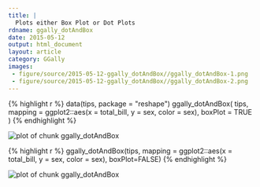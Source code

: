 ```yaml
---
title: |
  Plots either Box Plot or Dot Plots
rdname: ggally_dotAndBox
date: 2015-05-12
output: html_document
layout: article
category: GGally
images:
 - figure/source/2015-05-12-ggally_dotAndBox//ggally_dotAndBox-1.png
 - figure/source/2015-05-12-ggally_dotAndBox//ggally_dotAndBox-2.png
---
```





{% highlight r %}
data(tips, package = "reshape")
 ggally_dotAndBox(
   tips,
   mapping = ggplot2::aes(x = total_bill, y = sex, color = sex),
   boxPlot = TRUE
 )
{% endhighlight %}

![plot of chunk ggally_dotAndBox](/allYourFigureAreBelongToUs/figure/source/2015-05-12-ggally_dotAndBox/ggally_dotAndBox-1.png) 

{% highlight r %}
 ggally_dotAndBox(tips, mapping = ggplot2::aes(x = total_bill, y = sex, color = sex), boxPlot=FALSE)
{% endhighlight %}

![plot of chunk ggally_dotAndBox](/allYourFigureAreBelongToUs/figure/source/2015-05-12-ggally_dotAndBox/ggally_dotAndBox-2.png) 